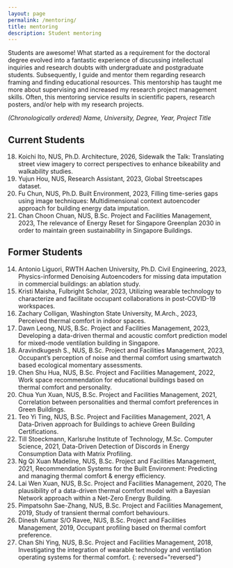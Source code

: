 ```yaml
---
layout: page
permalink: /mentoring/
title: mentoring
description: Student mentoring
---
```


Students are awesome! What started as a requirement for the doctoral degree evolved into a fantastic experience of discussing intellectual inquiries and research doubts with undergraduate and postgraduate students. Subsequently, I guide and mentor them regarding research framing and finding educational resources. This mentorship has taught me more about supervising and increased my research project management skills. Often, this mentoring service results in scientific papers, research posters, and/or help with my research projects.

_(Chronologically ordered) Name, University, Degree, Year, Project Title_

## Current Students
18. Koichi Ito, NUS, Ph.D. Architecture, 2026, Sidewalk the Talk: Translating street view imagery to correct perspectives to enhance bikeability and walkability studies.
17. Yujun Hou, NUS, Research Assistant, 2023, Global Streetscapes dataset.
16. Fu Chun, NUS, Ph.D. Built Environment, 2023, Filling time-series gaps using image techniques: Multidimensional context autoencoder approach for building energy data imputation.
15. Chan Choon Chuan, NUS, B.Sc. Project and Facilities Management, 2023, The relevance of Energy Reset for Singapore Greenplan 2030 in order to maintain green sustainability in Singapore Buildings.

## Former Students
14. Antonio Liguori, RWTH Aachen University, Ph.D. Civil Engineering, 2023, Physics-informed Denoising Autoencoders for missing data imputation in commercial buildings: an ablation study.
13. Kristi Maisha, Fulbright Scholar, 2023, Utilizing wearable technology to characterize and facilitate occupant collaborations in post-COVID-19 workspaces.
12. Zachary Colligan, Washington State University, M.Arch., 2023, Perceived thermal comfort in indoor spaces.
11. Dawn Leong, NUS, B.Sc. Project and Facilities Management, 2023, Developing a data-driven thermal and acoustic comfort prediction model for mixed-mode ventilation building in Singapore.
10. Aravindkugesh S., NUS, B.Sc. Project and Facilities Management, 2023, Occupant’s perception of noise and thermal comfort using smartwatch based ecological momentary assessments.
9. Chen Shu Hua, NUS, B.Sc. Project and Facilities Management, 2022, Work space recommendation for educational buildings based on thermal comfort and personality.
8. Chua Yun Xuan, NUS, B.Sc. Project and Facilities Management, 2021, Correlation between personalities and thermal comfort preferences in Green Buildings.
7. Teo Yi Ting, NUS, B.Sc. Project and Facilities Management, 2021, A Data-Driven approach for Buildings to achieve Green Building Certifications.
6. Till Stoeckmann, Karlsruhe Institute of Technology, M.Sc. Computer Science, 2021, Data-Driven Detection of Discords in Energy Consumption Data with Matrix Profiling.
5. Ng Qi Xuan Madeline, NUS, B.Sc. Project and Facilities Management, 2021, Recommendation Systems for the Built Environment: Predicting and managing thermal comfort & energy efficiency.
4. Lai Wen Xuan, NUS, B.Sc. Project and Facilities Management, 2020, The plausibility of a data-driven thermal comfort model with a Bayesian Network approach within a Net-Zero Energy Building.
3. Pimpatsohn Sae-Zhang, NUS, B.Sc. Project and Facilities Management, 2019, Study of transient thermal comfort behaviours.
2. Dinesh Kumar S/O Ravee, NUS, B.Sc. Project and Facilities Management, 2019, Occupant profiling based on thermal comfort preference.
1. Chan Shi Ying, NUS, B.Sc. Project and Facilities Management, 2018, Investigating the integration of wearable technology and ventilation operating systems for thermal comfort.
{: reversed="reversed"}

